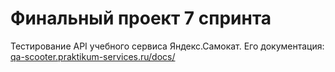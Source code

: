 # Финальный проект 7 спринта
Тестирование API учебного сервиса Яндекс.Самокат. 
Его документация: [qa-scooter.praktikum-services.ru/docs/](https://qa-scooter.praktikum-services.ru/docs/)
